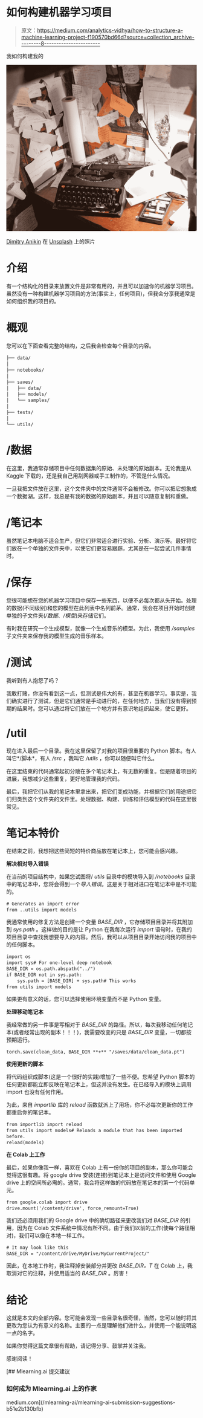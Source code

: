 # 如何构建机器学习项目

> 原文：<https://medium.com/analytics-vidhya/how-to-structure-a-machine-learning-project-f190570bd66d?source=collection_archive---------8----------------------->

我如何构建我的

![](img/a49f26ccf28ae56c41e289d871181f65.png)

[Dimitry Anikin](https://unsplash.com/@anikinearthwalker?utm_source=unsplash&utm_medium=referral&utm_content=creditCopyText) 在 [Unsplash](https://unsplash.com/s/photos/organized?utm_source=unsplash&utm_medium=referral&utm_content=creditCopyText) 上的照片

# 介绍

有一个结构化的目录来放置文件是非常有用的，并且可以加速你的机器学习项目。虽然没有一种构建机器学习项目的方法(事实上，任何项目)，但我会分享我通常是如何组织我的项目的。

# 概观

您可以在下面查看完整的结构，之后我会检查每个目录的内容。

```
├── data/
│
├── notebooks/
│
├── saves/
│   ├── data/
│   ├── models/
│   └── samples/
│
├── tests/
│
└── utils/
```

# /数据

在这里，我通常存储项目中任何数据集的原始、未处理的原始副本。无论我是从 Kaggle 下载的，还是我自己用刮网器或手工制作的，不管是什么情况。

一旦我把文件放在这里，这个文件夹中的文件通常不会被修改。你可以把它想象成一个数据湖。这样，我总是有我的数据的原始副本，并且可以随意复制和重做。

# /笔记本

虽然笔记本电脑不适合生产，但它们非常适合进行实验、分析、演示等。最好将它们放在一个单独的文件夹中，以使它们更容易跟踪，尤其是在一起尝试几件事情时。

# /保存

您很可能想在您的机器学习项目中保存一些东西，以便不必每次都从头开始。处理的数据(不同级别)和您的模型在此列表中名列前茅。通常，我会在项目开始时创建单独的子文件夹(*/数据*、*/模型*)来存储它们。

有时我在研究一个生成模型，就像一个生成音乐的模型。为此，我使用 */samples* 子文件夹来保存我的模型生成的音乐样本。

# /测试

我听到有人抱怨了吗？

我敢打赌，你没有看到这一点，但测试是伟大的有，甚至在机器学习。事实是，我们确实进行了测试，但是它们通常是手动进行的，在任何地方，当我们没有得到预期的结果时。您可以通过将它们放在一个地方并有意识地组织起来，使它更好。

# /util

现在进入最后一个目录。我在这里保留了对我的项目很重要的 Python 脚本。有人叫它*/脚本*，有人 */src* ，我叫它 */utils* ，你可以随便叫它什么。

在这里结束的代码通常起初分散在多个笔记本上，有无数的重复。但是随着项目的进展，我想减少这些重复，更好地管理我的代码。

最后，我把它们从我的笔记本里拿出来，把它们变成功能，并根据它们的用途把它们归类到这个文件夹的文件里。处理数据、构建、训练和评估模型的代码在这里很常见。

# 笔记本特价

在结束之前，我想把这些简短的特价商品放在笔记本上，您可能会感兴趣。

**解决相对导入错误**

在当前的项目结构中，如果您试图将/ *utils* 目录中的模块导入到 */notebooks* 目录中的笔记本中，您将会得到一个*导入错误*。这是关于相对进口在笔记本中是不可能的。

```
# Generates an import error
from ..utils import models
```

我通常使用的修复方法是创建一个变量 *BASE_DIR* ，它存储项目目录并将其附加到 *sys.path* 。这样做的目的是让 Python 在我每次运行 *import* 语句时，在我的项目目录中查找我想要导入的内容。然后，我可以从项目目录开始访问我的项目中的任何脚本。

```
import os
import sys# For one-level deep notebook
BASE_DIR = os.path.abspath("../")
if BASE_DIR not in sys.path:
    sys.path = [BASE_DIR] + sys.path# This works
from utils import models
```

如果更有意义的话，您可以选择使用环境变量而不是 Python 变量。

**处理移动笔记本**

我经常做的另一件事是写相对于 *BASE_DIR* 的路径。所以，每次我移动任何笔记本(或者经常出现的副本！！！)，我需要改变的只是 *BASE_DIR* 变量，一切都按预期运行。

```
torch.save(clean_data, BASE_DIR **+** "/saves/data/clean_data.pt")
```

**使用更新的脚本**

将代码组织成脚本(这是一个很好的实践)增加了一些不便。您希望 Python 脚本的任何更新都能立即反映在笔记本上，但这并没有发生。在已经导入的模块上调用 import 也没有任何作用。

为此，来自 *importlib* 库的 *reload* 函数就派上了用场，你不必每次更新你的工作都重启你的笔记本。

```
from importlib import reload
from utils import models# Reloads a module that has been imported before.
reload(models)
```

**在 Colab 上工作**

最后，如果你像我一样，喜欢在 Colab 上有一份你的项目的副本，那么你可能会觉得这很有趣。将 google drive 安装(连接)到笔记本上是访问文件和使用 Google drive 上的空间所必需的。通常，我会将这样做的代码放在笔记本的第一个代码单元。

```
from google.colab import drive
drive.mount('/content/drive', force_remount=True)
```

我们还必须用我们的 Google drive 中的确切路径来更改我们对 *BASE_DIR* 的引用，因为在 Colab 文件系统中情况有所不同。由于我们以前的工作(使每个路径相对)，我们可以像在本地一样工作。

```
# It may look like this
BASE_DIR = "/content/drive/MyDrive/MyCurrentProject/"
```

因此，在本地工作时，我注释掉安装部分并更改 *BASE_DIR。T* 在 Colab 上，我取消对它的注释，并使用适当的 *BASE_DIR* 。厉害！

# 结论

这就是本文的全部内容。您可能会发现一些目录名很奇怪，当然，您可以随时将其更改为您认为有意义的名称。主要的一点是理解他们做什么，并使用一个能说明这一点的名字。

如果你觉得这篇文章很有帮助，请记得分享、鼓掌并关注我。

感谢阅读！

[](/mlearning-ai/mlearning-ai-submission-suggestions-b51e2b130bfb) [## Mlearning.ai 提交建议

### 如何成为 Mlearning.ai 上的作家

medium.com](/mlearning-ai/mlearning-ai-submission-suggestions-b51e2b130bfb)